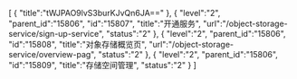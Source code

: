 [
	{
		"title":"tWJPAO9lvS3burKJvQn6JA=="
	},
	{
		"level":"2",
		"parent_id":"15806",
		"id":"15807",
		"title":"开通服务",
		"url":"/object-storage-service/sign-up-service",
		"status":"2"
	},
	{
		"level":"2",
		"parent_id":"15806",
		"id":"15808",
		"title":"对象存储概览页",
		"url":"/object-storage-service/overview-pag",
		"status":"2"
	},
	{
		"level":"2",
		"parent_id":"15806",
		"id":"15809",
		"title":"存储空间管理",
		"status":"2"
	}
]